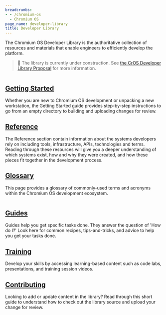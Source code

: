 ```yaml
---
breadcrumbs:
- - /chromium-os
  - Chromium OS
page_name: developer-library
title: Developer Library
---
```


The Chromium OS Developer Library is the authoritative collection of resources
and materials that enable engineers to efficiently develop the platform.

> 🚧 The library is currently under construction. See
> [the CrOS Developer Library Proposal](/chromium-os/developer-library/proposal)
> for more information.

<div class="two-column-container">
<div class="column">

## [Getting Started](/chromium-os/developer-library/getting-started)

Whether you are new to Chromium OS development or unpacking a new workstation,
the Getting Started guide provides step-by-step instructions to go from an
empty directory to building and uploading changes for review.

## [Reference](/chromium-os/developer-library/reference)

The Reference section contain information about the systems developers rely on
including tools, infrastructure, APIs, technologies and terms. Reading through
these resources will give you a deeper understanding of which systems exist,
how and why they were created, and how these pieces fit together in the
development process.

## [Glossary](/chromium-os/developer-library/glossary)

This page provides a glossary of commonly-used terms and acronyms within the
Chromium OS development ecosystem.

</div>
<div class="column">

## [Guides](/chromium-os/developer-library/guides)

Guides help you get specific tasks done. They answer the question of 'How do
I?' Look here for common recipes, tips-and-tricks, and advice to help you get
your tasks done.

## [Training](/chromium-os/developer-library/training)

Develop your skills by accessing learning-based content such as code labs,
presentations, and training session videos.

## [Contributing](/chromium-os/developer-library/contributing)

Looking to add or update content in the library? Read through this short guide
to understand how to check out the library source and upload your change for
review.

</div>
</div>
